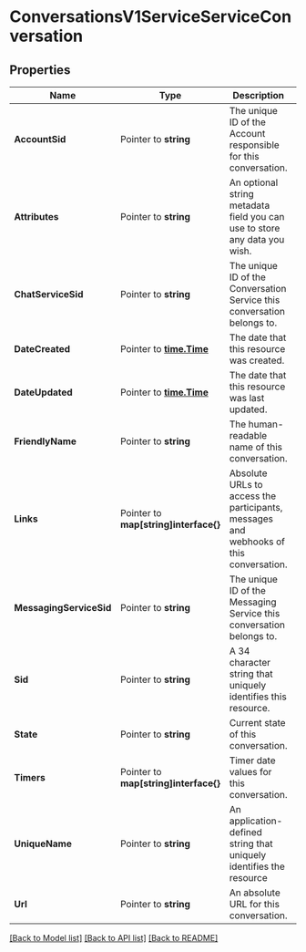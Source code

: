 # ConversationsV1ServiceServiceConversation

## Properties
Name | Type | Description | Notes
------------ | ------------- | ------------- | -------------
**AccountSid** | Pointer to **string** | The unique ID of the Account responsible for this conversation. |
**Attributes** | Pointer to **string** | An optional string metadata field you can use to store any data you wish. |
**ChatServiceSid** | Pointer to **string** | The unique ID of the Conversation Service this conversation belongs to. |
**DateCreated** | Pointer to [**time.Time**](time.Time.md) | The date that this resource was created. |
**DateUpdated** | Pointer to [**time.Time**](time.Time.md) | The date that this resource was last updated. |
**FriendlyName** | Pointer to **string** | The human-readable name of this conversation. |
**Links** | Pointer to **map[string]interface{}** | Absolute URLs to access the participants, messages and webhooks of this conversation. |
**MessagingServiceSid** | Pointer to **string** | The unique ID of the Messaging Service this conversation belongs to. |
**Sid** | Pointer to **string** | A 34 character string that uniquely identifies this resource. |
**State** | Pointer to **string** | Current state of this conversation. |
**Timers** | Pointer to **map[string]interface{}** | Timer date values for this conversation. |
**UniqueName** | Pointer to **string** | An application-defined string that uniquely identifies the resource |
**Url** | Pointer to **string** | An absolute URL for this conversation. |

[[Back to Model list]](../README.md#documentation-for-models) [[Back to API list]](../README.md#documentation-for-api-endpoints) [[Back to README]](../README.md)


